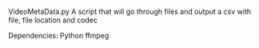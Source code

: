VideoMetaData.py
A script that will go through files and output a csv with 
file, file location and codec

Dependencies:
Python
ffmpeg